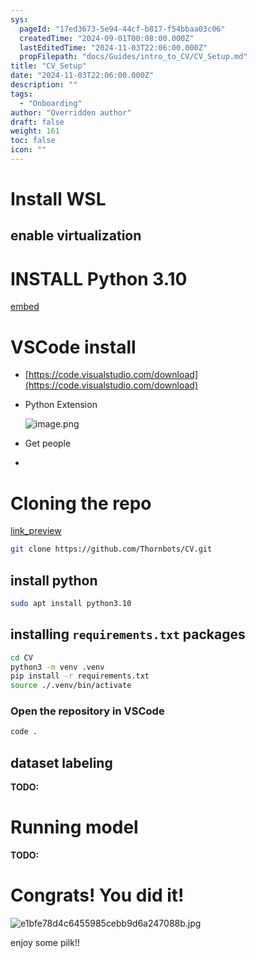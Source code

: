 ```yaml
---
sys:
  pageId: "17ed3673-5e94-44cf-b817-f54bbaa03c06"
  createdTime: "2024-09-01T00:08:00.000Z"
  lastEditedTime: "2024-11-03T22:06:00.000Z"
  propFilepath: "docs/Guides/intro_to_CV/CV_Setup.md"
title: "CV_Setup"
date: "2024-11-03T22:06:00.000Z"
description: ""
tags:
  - "Onboarding"
author: "Overridden author"
draft: false
weight: 161
toc: false
icon: ""
---
```


# Install WSL

## enable virtualization

# INSTALL Python 3.10

[embed](https://www.rose-hulman.edu/class/csse/csse132/2425a/labs/prelab1-wsl2.html)

# VSCode install

- [https://code.visualstudio.com/download](https://code.visualstudio.com/download)
- Python Extension

	![image.png](https://prod-files-secure.s3.us-west-2.amazonaws.com/d518164a-d88e-44d1-a4ee-3adb3bd8bce0/d82b6650-a5e4-4d3c-b8c9-93d817dae00e/image.png?X-Amz-Algorithm=AWS4-HMAC-SHA256&X-Amz-Content-Sha256=UNSIGNED-PAYLOAD&X-Amz-Credential=ASIAZI2LB4662ON4J65K%2F20250215%2Fus-west-2%2Fs3%2Faws4_request&X-Amz-Date=20250215T080917Z&X-Amz-Expires=3600&X-Amz-Security-Token=IQoJb3JpZ2luX2VjEBgaCXVzLXdlc3QtMiJHMEUCIQDoWvYkEGCqQVHGqFuVQ7JQcdWtRU2%2BcH9NpU3pqoW4aQIgVd7zaVSll72mSm0VkSWQWdJtXzHmSBROuc8eIk7ya98q%2FwMIQRAAGgw2Mzc0MjMxODM4MDUiDIGghJeH9MGuhFo9ayrcAxLSgm5LXCkgootSD1wuSKUTL19qbvsHACZeZO97upiPgZMmsfxUtKtwaUBRfcOUckcb3lNm6WeoMKZGhpbpOszjeZyPVaV47SFcy55N9uiznm228MGQgnpmdUsFTP%2BIlQGFQdDZLTia9lwrfkxA4APdpfOdlldu%2F2nQDI7n2nKBwkIs80XZjr2Sx27MuReznXqxm46AZzAQLxe%2BGuFGnfoItIJnovJnmkf5wZHvPvVt9uf8PA95JxiYVaetj5RfVlQWTdnnJ8kDh5afuuor3jJ%2BCPmutx4YNuddsB3VlEzJqitHGNDINBPywrGwi%2FvGe9emEM%2BiWvnjepX490PzMnmhkhXOzEEgxti1EG5%2FeqsWGVFhje1ccQUw6pR5lJ56OFvjPsm2jvo4xNY4n845xkLdk2VO8d%2Fm0q%2BSrWm2gCzNe%2FsFSNDP5EM1c0d2ouDTkDA9ESgfRlTycuJZC8GCSOMMGlP%2BJrGoxK6N18jJtilxR7hv%2FacaBlrZoO7E90gsjkE119CZzme0HuqgFYRxj2V5pU9ub%2BxiV6t5VVbVdMMORGUyQutVbutizPTqKklYTegtU0N91rVdXkFMjjWfapzbn1JJap7N93pCR0Eyd8E0APZ8wyV0aC92gANIMP6Ewb0GOqUB%2FhAufCl%2B37Rr4TbfLkJwQANHe5b%2Bx1Kn9MhlFjD51ipYUlkF4%2FBSnouKbIf9Fqc5pn8ZzBfDpTuERR7NE0br6bqLWfFTuk3mrKKx9QXLRbNxZ2gSKZ%2FA5OrrV0bCfgCVAAgqY7XmCHdOvFJXh9mb%2FUwUCMkAc1pZfpaA%2FlF6pMfWyJrRMzFqxOHC%2FEMqoAFQqrTlj4atBq6iie9Kq%2FBUD73tgKr2&X-Amz-Signature=a544fa4d87202e56165a107430bbfe6e93bd2b30fdbe548adffe6f792670ee4e&X-Amz-SignedHeaders=host&x-id=GetObject)
- Get people
- 

# Cloning the repo

[link_preview](https://github.com/Thornbots/CV/)

```bash
git clone https://github.com/Thornbots/CV.git
```

## install python

```bash
sudo apt install python3.10
```

## installing `requirements.txt` packages

```bash
cd CV
python3 -m venv .venv
pip install -r requirements.txt
source ./.venv/bin/activate
```

### Open the repository in VSCode

```bash
code .
```

## dataset labeling  

**TODO:**

# Running model

**TODO:**

# Congrats! You did it!

![e1bfe78d4c6455985cebb9d6a247088b.jpg](https://prod-files-secure.s3.us-west-2.amazonaws.com/d518164a-d88e-44d1-a4ee-3adb3bd8bce0/7d1ce04e-65d6-40c8-814d-754280e9515a/e1bfe78d4c6455985cebb9d6a247088b.jpg?X-Amz-Algorithm=AWS4-HMAC-SHA256&X-Amz-Content-Sha256=UNSIGNED-PAYLOAD&X-Amz-Credential=ASIAZI2LB46657K5V4EY%2F20250215%2Fus-west-2%2Fs3%2Faws4_request&X-Amz-Date=20250215T080915Z&X-Amz-Expires=3600&X-Amz-Security-Token=IQoJb3JpZ2luX2VjEBgaCXVzLXdlc3QtMiJHMEUCIEzEBQgnjPQU2jqv%2BuZVctnQhDF4PAa2TLvJ%2FxVyt0c4AiEAvBzbUqdnEE7WfgB0HH810rE2XgH%2FrHUzsHwlSvBksQUq%2FwMIQRAAGgw2Mzc0MjMxODM4MDUiDIJfqbBY8ptcDFrw5SrcA3Pglg5U%2B%2BH%2B7pNwyxifE%2Bqs6yYHMWWSFbJUXXx%2BdJ8QXB4vIne%2B929gpjpT2opH6YEwionDvHWfU11%2BGotXzY0mCtK%2FDC1LDCX1VcbqyQsHMVKci%2BlFJSGW4AcbJ1%2BK4t8itKP%2B8C%2B%2FgiEAALs2xzku2%2B8iBSqtvcimR6r%2BBBLBhQw0ut8MXz%2FPAVovEpAXnetCA%2FqQ1ip0XyP1P56Wvx3WAwh5ekt9haEkhJ%2BNGxnGV9VhcL0B4P6DU2AOi4JdyLgEkFi9x1RHSMKLOg7BYQ4YrrGpQELKJCMZ%2F9P2DviVUUaIsSj%2BbEufvWDk8A1%2FYpUWUuaNDSv1p1Zrql0aQOXZqlffQSMU9uH6WOgmoLjHfMnd9L7j6cl5FaIzpfh%2FOQkvCnDVCrhL5jrj%2FyoW1HJzmMKXMtPavmzujCQzvyH%2FEOxga1zT3%2FQ7G34UtDQNB5p4QZBctIK0SEkx6TcrsEziil4s17pBR4MP3pg%2Brvs9RzimLUnsr4XBppXFgxFR5CrYdBfDYg2mbOcGwm8qYlIp%2FpX%2F%2BoKPcFUYT7id%2F1NNwQm9sGz0u%2FfnF%2B%2F%2F2kG337hiz0xrAApdTX2GzWp%2B8BctMXbbbudrAHj2PLuSIMvJzmFa4YhXEC%2FTx0fbMMqEwb0GOqUBNhUMpBGGTDc%2BlU02mxmTyrqZMulpjIvnEdTV5K%2FBOpurlMuQYOSbA8GEF4ZPWyHrYpZUtToiqkobqjO4FQ9JoiJSm7L13McsnPAgy4nwosYn594gXFV85Km5b3mn%2FtzEN43TBOwCNu%2F7zmM0a%2BRuaMZZ5O6ASkCib6JcKW2uniE3jrvW1YdCvjo9utlMM3J9XAEl%2Fav9%2FsXfJIcV30yRBXdb%2Bj2E&X-Amz-Signature=bc7bddceb58d349261418ef1b80886282fb5267f342a1a0fe1f3f049df20ec75&X-Amz-SignedHeaders=host&x-id=GetObject)

enjoy some pilk!!
